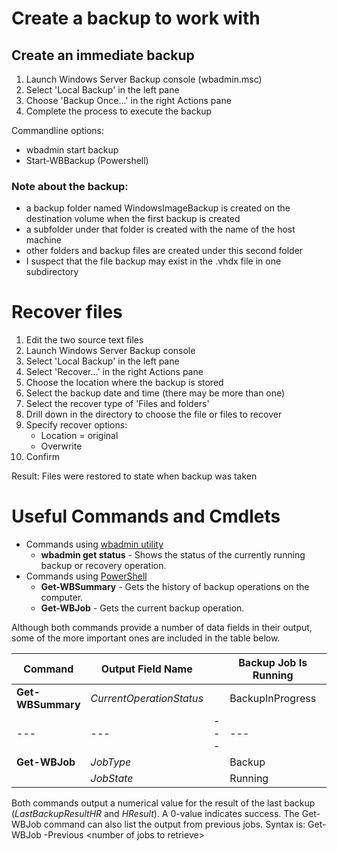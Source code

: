 # Create a backup to work with
## Create an immediate backup
1. Launch Windows Server Backup console \(wbadmin.msc\)
2. Select 'Local Backup' in the left pane
3. Choose 'Backup Once...' in the right Actions pane
4. Complete the process to execute the backup

  Commandline options:
  - wbadmin start backup
  - Start-WBBackup \(Powershell\)

### Note about the backup:
- a backup folder named WindowsImageBackup is created on the destination volume when the first backup is created
- a subfolder under that folder is created with the name of the host machine
- other folders and backup files are created under this second folder
- I suspect that the file backup may exist in the .vhdx file in one subdirectory

# Recover files
1. Edit the two source text files
2. Launch Windows Server Backup console
3. Select 'Local Backup' in the left pane
4. Select 'Recover...' in the right Actions pane
5. Choose the location where the backup is stored
6. Select the backup date and time (there may be more than one)
7. Select the recover type of 'Files and folders'
8. Drill down in the directory to choose the file or files to recover
9. Specify recover options:
   - Location = original
   - Overwrite
10. Confirm

Result: Files were restored to state when backup was taken

# Useful Commands and Cmdlets
- Commands using [wbadmin utility](https://docs.microsoft.com/en-us/windows-server/administration/windows-commands/wbadmin)
  - **wbadmin get status** - Shows the status of the currently running backup or recovery operation.
- Commands using [PowerShell](https://docs.microsoft.com/en-us/powershell/module/windowsserverbackup/?view=win10-ps)
  - **Get-WBSummary** - Gets the history of backup operations on the computer.
  - **Get-WBJob** - Gets the current backup operation.
  
Although both commands provide a number of data fields in their output, some of the more important ones are included in the table below.

| Command | Output Field Name | | Backup Job Is Running | Recovery Job Is Running | No Job Is Running |
| --- | --- | --- | --- | --- | --- |
| **Get-WBSummary** | *CurrentOperationStatus* | | BackupInProgress | RecoveryInProgress | NoOperationInProgress |
| --- | --- | --- | --- | --- | --- |
| **Get-WBJob** | *JobType* | | Backup | FileRecovery | None |
|  | *JobState* | | Running | Running | Unknown |
  
Both commands output a numerical value for the result of the last backup \(*LastBackupResultHR* and *HResult*\). A 0-value indicates success. The Get-WBJob command can also list the output from previous jobs. Syntax is: Get-WBJob -Previous \<number of jobs to retrieve\>
